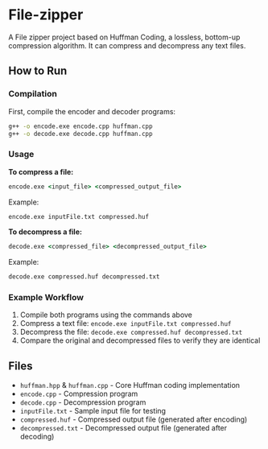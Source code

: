 # File-zipper

A File zipper project based on Huffman Coding, a lossless, bottom-up compression algorithm. It can compress and decompress any text files.

## How to Run

### Compilation

First, compile the encoder and decoder programs:

```cmd
g++ -o encode.exe encode.cpp huffman.cpp
g++ -o decode.exe decode.cpp huffman.cpp
```

### Usage

**To compress a file:**

```cmd
encode.exe <input_file> <compressed_output_file>
```

Example:

```cmd
encode.exe inputFile.txt compressed.huf
```

**To decompress a file:**

```cmd
decode.exe <compressed_file> <decompressed_output_file>
```

Example:

```cmd
decode.exe compressed.huf decompressed.txt
```

### Example Workflow

1. Compile both programs using the commands above
2. Compress a text file: `encode.exe inputFile.txt compressed.huf`
3. Decompress the file: `decode.exe compressed.huf decompressed.txt`
4. Compare the original and decompressed files to verify they are identical

## Files

- `huffman.hpp` & `huffman.cpp` - Core Huffman coding implementation
- `encode.cpp` - Compression program
- `decode.cpp` - Decompression program
- `inputFile.txt` - Sample input file for testing
- `compressed.huf` - Compressed output file (generated after encoding)
- `decompressed.txt` - Decompressed output file (generated after decoding)
